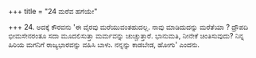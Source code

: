 +++
title = "24 ಮರೆವ ಹಗೆಯೇ"

+++
24. ಅದಕ್ಕೆ ಕೌರವನು 'ಈ ವೈರವು ಮರೆಯುವಂತಹುದಲ್ಲ. ನಾವು ಮಾಡಿದುದನ್ನು ಮರೆತೆಯಾ ? ದ್ರೌಪದಿ ಭೀಮಸೇನರಂತೂ  ಸದಾ  ಮೂದಲಿಸುತ್ತಾ ಮರ್ಮವನ್ನು ಚುಚ್ಚುತ್ತಾರೆ. ಭಾನುಮತಿ, ನೀನೇಕೆ ಚಿಂತಿಸುವುದು? ನಿನ್ನ ಹಿರಿಯ ಮಗನಿಗೆ ರಾಜ್ಯಭಾರವನ್ನು ವಹಿಸಿ ಬಾಳು. ನನ್ನನ್ನು ಕಾಡಬೇಡ, ಹೋಗು' ಎಂದನು.